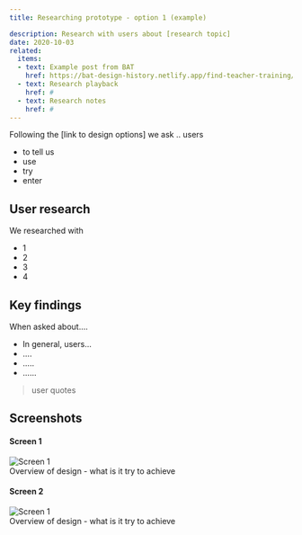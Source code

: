 ```yaml
---
title: Researching prototype - option 1 (example)

description: Research with users about [research topic]
date: 2020-10-03
related:
  items:
  - text: Example post from BAT
    href: https://bat-design-history.netlify.app/find-teacher-training/universities-as-an-area/
  - text: Research playback
    href: #
  - text: Research notes
    href: #
---
```


Following the [link to design options] we ask .. users

* to tell us
* use
* try
* enter

## User research

We researched with

* 1
* 2
* 3
* 4

## Key findings

When asked about....

* In general, users...
* ....
* .....
* ......

> user quotes

## Screenshots

#### Screen 1
<img src="/images/example-post/02-search-results.png" alt="Screen 1">

<div id="account-number-hint" class="govuk-hint">
Overview of design - what is it try to achieve
 </div>

#### Screen 2
 <img src="/images/example-post/02-search-results.png" alt="Screen 1">

 <div id="account-number-hint" class="govuk-hint">
 Overview of design - what is it try to achieve
  </div>
